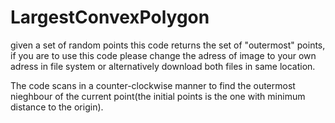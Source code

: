 # LargestConvexPolygon
given a set of random points this code returns the set of "outermost" points,
if you are to use this code please change the adress of image to your own
adress in file system or alternatively download both files in same location.

The code scans in a counter-clockwise manner to find the outermost nieghbour
of the current point(the initial points is the one with minimum distance to
the origin).
